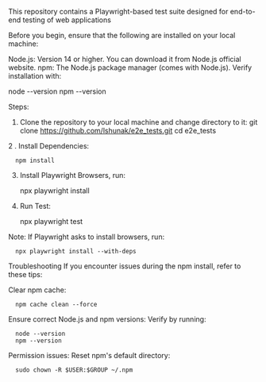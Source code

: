This repository contains a Playwright-based test suite designed for end-to-end testing of web applications

Before you begin, ensure that the following are installed on your local machine:

Node.js: Version 14 or higher. You can download it from Node.js official website. npm: The Node.js package manager (comes with Node.js). Verify installation with:

  node --version 
  npm --version

Steps:

1. Clone the repository to your local machine and change directory to it:
      git clone https://github.com/lshunak/e2e_tests.git
      cd e2e_tests


2 . Install Dependencies:
    
      npm install

3. Install Playwright Browsers, run:

      npx playwright install

4. Run Test:
   
      npx playwright test

Note:
If Playwright asks to install browsers, run:

      npx playwright install --with-deps


Troubleshooting
If you encounter issues during the npm install, refer to these tips:

Clear npm cache:

      npm cache clean --force

Ensure correct Node.js and npm versions:
Verify by running:

      node --version
      npm --version

Permission issues:
Reset npm's default directory:

      sudo chown -R $USER:$GROUP ~/.npm
